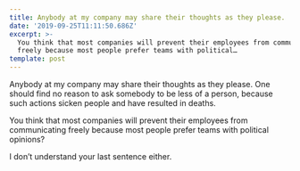 ```yaml
---
title: Anybody at my company may share their thoughts as they please.
date: '2019-09-25T11:11:50.686Z'
excerpt: >-
  You think that most companies will prevent their employees from communicating
  freely because most people prefer teams with political…
template: post
---
```

Anybody at my company may share their thoughts as they please. One should find no reason to ask somebody to be less of a person, because such actions sicken people and have resulted in deaths.

You think that most companies will prevent their employees from communicating freely because most people prefer teams with political opinions?

I don’t understand your last sentence either.
